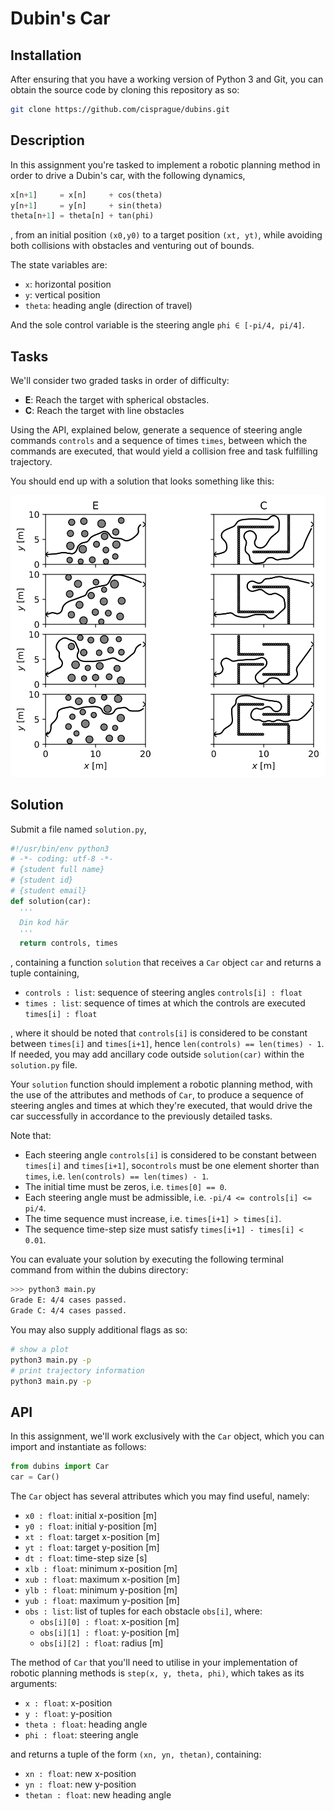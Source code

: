 # Dubin's Car

## Installation
After ensuring that you have a working version of Python 3 and Git, you can obtain the source code by cloning this repository as so:
```bash
git clone https://github.com/cisprague/dubins.git
```


## Description
In this assignment you're tasked to implement a robotic planning method in order to drive a Dubin's car, with the following dynamics,
```python
x[n+1]     = x[n]     + cos(theta)
y[n+1]     = y[n]     + sin(theta)
theta[n+1] = theta[n] + tan(phi)
```
, from an initial position `(x0,y0)` to a target position `(xt, yt)`, while avoiding both collisions with obstacles and venturing out of bounds.

The state variables are:
 - `x`: horizontal position
 - `y`: vertical position
 - `theta`: heading angle (direction of travel)

And the sole control variable is the steering angle `phi ∈ [-pi/4, pi/4]`.

## Tasks

We'll consider two graded tasks in order of difficulty:
 - **E**: Reach the target with spherical obstacles.
 - **C**: Reach the target with line obstacles

Using the API, explained below, generate a sequence of steering angle commands `controls` and a sequence of times `times`, between which the commands are executed, that would yield a collision free and task fulfilling trajectory.

You should end up with a solution that looks something like this:

![](plot.svg)

## Solution
Submit a file named `solution.py`,
```python
#!/usr/bin/env python3
# -*- coding: utf-8 -*-
# {student full name}
# {student id}
# {student email}
def solution(car):
  '''
  Din kod här
  '''
  return controls, times
```
, containing a function `solution` that receives a `Car` object `car` and returns a tuple containing,
 - `controls : list`: sequence of steering angles `controls[i] : float`
 - `times : list`: sequence of times at which the controls are executed `times[i] : float`

, where it should be noted that `controls[i]` is considered to be constant between `times[i]` and `times[i+1]`, hence `len(controls) == len(times) - 1`. If needed, you may add ancillary code outside `solution(car)` within the `solution.py` file.

Your `solution` function should implement a robotic planning method, with the use of the attributes and methods of `Car`, to produce a sequence of steering angles and times at which they're executed, that would drive the car successfully in accordance to the previously detailed tasks.

Note that:
 - Each steering angle `controls[i]` is considered to be constant between `times[i]` and `times[i+1]`, so`controls` must be one element shorter than `times`, i.e. `len(controls) == len(times) - 1`.
 - The initial time must be zeros, i.e. `times[0] == 0`.
 - Each steering angle must be admissible, i.e. `-pi/4 <= controls[i] <= pi/4`.
 - The time sequence must increase, i.e. `times[i+1] > times[i]`.
 - The sequence time-step size must satisfy `times[i+1] - times[i] < 0.01`.


You can evaluate your solution by executing the following terminal command from within the dubins directory:

```bash
>>> python3 main.py
Grade E: 4/4 cases passed.
Grade C: 4/4 cases passed.
```

You may also supply additional flags as so:
```bash
# show a plot
python3 main.py -p
# print trajectory information
python3 main.py -p
```


## API

In this assignment, we'll work exclusively with the `Car` object, which you can import and instantiate as follows:

```python
from dubins import Car
car = Car()
```

The `Car` object has several attributes which you may find useful, namely:
 - `x0 : float`: initial x-position [m]
 - `y0 : float`: initial y-position [m]
 - `xt : float`: target x-position [m]
 - `yt : float`: target y-position [m]
 - `dt : float`: time-step size [s]
 - `xlb : float`: minimum x-position [m]
 - `xub : float`: maximum x-position [m]
 - `ylb : float`: minimum y-position [m]
 - `yub : float`: maximum y-position [m]
 - `obs : list`: list of tuples for each obstacle `obs[i]`, where:
   - `obs[i][0] : float`: x-position [m]
   - `obs[i][1] : float`: y-position [m]
   - `obs[i][2] : float`: radius [m]

The method of `Car` that you'll need to utilise in your implementation of robotic planning methods is `step(x, y, theta, phi)`, which takes as its arguments:
 - `x : float`: x-position
 - `y : float`: y-position
 - `theta : float`: heading angle
 - `phi : float`: steering angle

and returns a tuple of the form `(xn, yn, thetan)`, containing:
 - `xn : float`: new x-position
 - `yn : float`: new y-position
 - `thetan : float`: new heading angle
